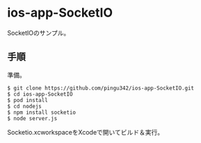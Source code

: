 # ios-app-SocketIO

SocketIOのサンプル。

## 手順

準備。

	$ git clone https://github.com/pingu342/ios-app-SocketIO.git
	$ cd ios-app-SocketIO
	$ pod install
	$ cd nodejs
	$ npm install socketio
	$ node server.js

Socketio.xcworkspaceをXcodeで開いてビルド＆実行。

